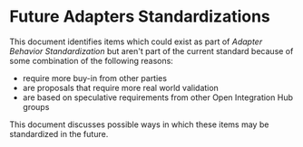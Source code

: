 # Future Adapters Standardizations

This document identifies items which could exist as part of *Adapter Behavior
Standardization* but aren't part of the current standard because of some
combination of the following reasons:
* require more buy-in from other parties
* are proposals that require more real world validation
* are based on speculative requirements from other Open Integration Hub groups

This document discusses possible ways in which these items may be
standardized in the future.